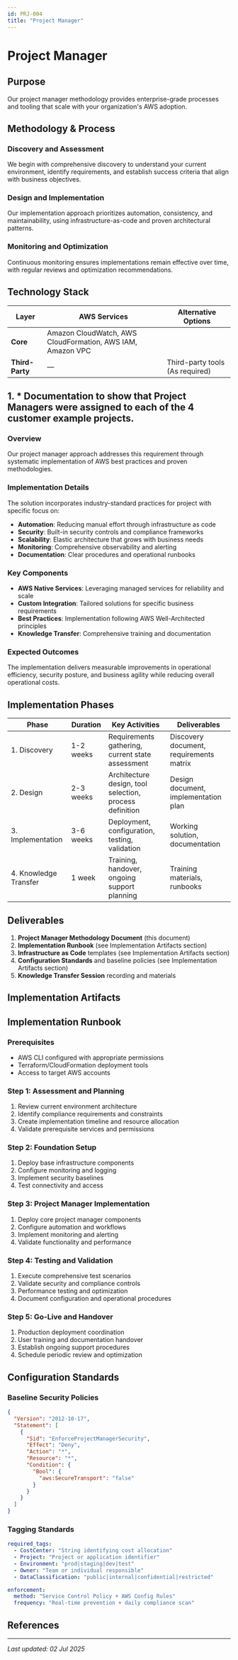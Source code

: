 ```yaml
---
id: PRJ-004
title: "Project Manager"
---
```


# Project Manager

## Purpose

Our project manager methodology provides enterprise-grade processes and tooling that scale with your organization's AWS adoption.

## Methodology & Process

### Discovery and Assessment

We begin with comprehensive discovery to understand your current environment, identify requirements, and establish success criteria that align with business objectives.

### Design and Implementation

Our implementation approach prioritizes automation, consistency, and maintainability, using infrastructure-as-code and proven architectural patterns.

### Monitoring and Optimization

Continuous monitoring ensures implementations remain effective over time, with regular reviews and optimization recommendations.



## Technology Stack

| Layer | AWS Services | Alternative Options |
|-------|--------------|--------------------|
| **Core** | Amazon CloudWatch, AWS CloudFormation, AWS IAM, Amazon VPC | |
| **Third-Party** | — | Third-party tools (As required) |


## 1. * Documentation to show that Project Managers were assigned to each of the 4 customer example projects.

### Overview

Our project manager approach addresses this requirement through systematic implementation of AWS best practices and proven methodologies.

### Implementation Details

The solution incorporates industry-standard practices for project with specific focus on:

- **Automation**: Reducing manual effort through infrastructure as code
- **Security**: Built-in security controls and compliance frameworks
- **Scalability**: Elastic architecture that grows with business needs
- **Monitoring**: Comprehensive observability and alerting
- **Documentation**: Clear procedures and operational runbooks

### Key Components

- **AWS Native Services**: Leveraging managed services for reliability and scale
- **Custom Integration**: Tailored solutions for specific business requirements
- **Best Practices**: Implementation following AWS Well-Architected principles
- **Knowledge Transfer**: Comprehensive training and documentation

### Expected Outcomes

The implementation delivers measurable improvements in operational efficiency, security posture, and business agility while reducing overall operational costs.



## Implementation Phases

| Phase | Duration | Key Activities | Deliverables |
|-------|----------|----------------|--------------|
| 1. Discovery | 1-2 weeks | Requirements gathering, current state assessment | Discovery document, requirements matrix |
| 2. Design | 2-3 weeks | Architecture design, tool selection, process definition | Design document, implementation plan |
| 3. Implementation | 3-6 weeks | Deployment, configuration, testing, validation | Working solution, documentation |
| 4. Knowledge Transfer | 1 week | Training, handover, ongoing support planning | Training materials, runbooks |

## Deliverables

1. **Project Manager Methodology Document** (this document)
2. **Implementation Runbook** (see Implementation Artifacts section)
3. **Infrastructure as Code** templates (see Implementation Artifacts section)
4. **Configuration Standards** and baseline policies (see Implementation Artifacts section)
5. **Knowledge Transfer Session** recording and materials

## Implementation Artifacts


## Implementation Runbook

### Prerequisites
- AWS CLI configured with appropriate permissions
- Terraform/CloudFormation deployment tools
- Access to target AWS accounts

### Step 1: Assessment and Planning
1. Review current environment architecture
2. Identify compliance requirements and constraints  
3. Create implementation timeline and resource allocation
4. Validate prerequisite services and permissions

### Step 2: Foundation Setup
1. Deploy base infrastructure components
2. Configure monitoring and logging
3. Implement security baselines
4. Test connectivity and access

### Step 3: Project Manager Implementation
1. Deploy core project manager components
2. Configure automation and workflows
3. Implement monitoring and alerting
4. Validate functionality and performance

### Step 4: Testing and Validation
1. Execute comprehensive test scenarios
2. Validate security and compliance controls
3. Performance testing and optimization
4. Document configuration and operational procedures

### Step 5: Go-Live and Handover
1. Production deployment coordination
2. User training and documentation handover
3. Establish ongoing support procedures
4. Schedule periodic review and optimization



## Configuration Standards

### Baseline Security Policies

```json
{
  "Version": "2012-10-17",
  "Statement": [
    {
      "Sid": "EnforceProjectManagerSecurity",
      "Effect": "Deny", 
      "Action": "*",
      "Resource": "*",
      "Condition": {
        "Bool": {
          "aws:SecureTransport": "false"
        }
      }
    }
  ]
}
```

### Tagging Standards

```yaml
required_tags:
  - CostCenter: "String identifying cost allocation"
  - Project: "Project or application identifier"
  - Environment: "prod|staging|dev|test"
  - Owner: "Team or individual responsible"
  - DataClassification: "public|internal|confidential|restricted"

enforcement:
  method: "Service Control Policy + AWS Config Rules"
  frequency: "Real-time prevention + daily compliance scan"
```

## References


---

*Last updated: 02 Jul 2025*
